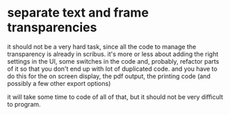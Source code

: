 # separate text and frame transparencies

it should not be a very hard task, since all the
code to manage the transparency is already in scribus. it's more or less
about adding the right settings in the UI, some switches in the code
and, probably, refactor parts of it so that you don't end up with lot of
duplicated code.
and you have to do this for the on screen display, the pdf output, the
printing code (and possibly a few other export options)

it will take some time to code of all of that, but it should not be
very difficult to program.
